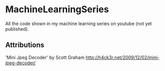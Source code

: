 # MachineLearningSeries

All the code shown in my machine learning series on youtube (not yet published).

## Attributions

'Mini Jpeg Decoder' by Scott Graham
http://h4ck3r.net/2009/12/02/mini-jpeg-decoder/
